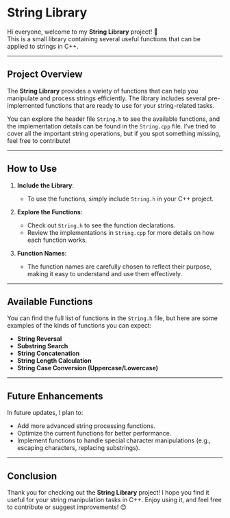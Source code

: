 # **String Library**  

Hi everyone, welcome to my **String Library** project! 🎉  
This is a small library containing several useful functions that can be applied to strings in C++.  

---

## **Project Overview**  

The **String Library** provides a variety of functions that can help you manipulate and process strings efficiently. The library includes several pre-implemented functions that are ready to use for your string-related tasks.

You can explore the header file `String.h` to see the available functions, and the implementation details can be found in the `String.cpp` file. I’ve tried to cover all the important string operations, but if you spot something missing, feel free to contribute!

---

## **How to Use**  

1. **Include the Library**:  
   - To use the functions, simply include `String.h` in your C++ project.
   
2. **Explore the Functions**:  
   - Check out `String.h` to see the function declarations.
   - Review the implementations in `String.cpp` for more details on how each function works.
   
3. **Function Names**:  
   - The function names are carefully chosen to reflect their purpose, making it easy to understand and use them effectively.

---

## **Available Functions**  

You can find the full list of functions in the `String.h` file, but here are some examples of the kinds of functions you can expect:

- **String Reversal**
- **Substring Search**
- **String Concatenation**
- **String Length Calculation**
- **String Case Conversion (Uppercase/Lowercase)**

---

## **Future Enhancements**  

In future updates, I plan to:  
- Add more advanced string processing functions.
- Optimize the current functions for better performance.
- Implement functions to handle special character manipulations (e.g., escaping characters, replacing substrings).

---

## **Conclusion**  

Thank you for checking out the **String Library** project! I hope you find it useful for your string manipulation tasks in C++. Enjoy using it, and feel free to contribute or suggest improvements! 😊
